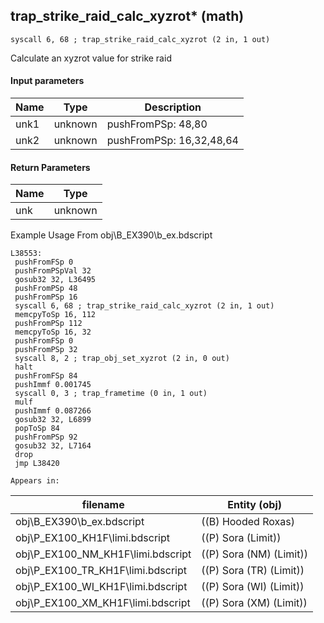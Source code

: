 ## trap_strike_raid_calc_xyzrot* (math)

`syscall 6, 68 ; trap_strike_raid_calc_xyzrot (2 in, 1 out)`

Calculate an xyzrot value for strike raid

#### Input parameters
| Name | Type | Description
|------|------|------------
| unk1   | unknown   | pushFromPSp: 48,80
| unk2   | unknown   | pushFromPSp: 16,32,48,64


#### Return Parameters
| Name | Type
|------|-----
| unk   | unknown   
Example Usage From obj\B_EX390\b_ex.bdscript
```plaintext
L38553:
 pushFromFSp 0
 pushFromPSpVal 32
 gosub32 32, L36495
 pushFromPSp 48
 pushFromPSp 16
 syscall 6, 68 ; trap_strike_raid_calc_xyzrot (2 in, 1 out)
 memcpyToSp 16, 112
 pushFromPSp 112
 memcpyToSp 16, 32
 pushFromFSp 0
 pushFromPSp 32
 syscall 8, 2 ; trap_obj_set_xyzrot (2 in, 0 out)
 halt 
 pushFromFSp 84
 pushImmf 0.001745
 syscall 0, 3 ; trap_frametime (0 in, 1 out)
 mulf 
 pushImmf 0.087266
 gosub32 32, L6899
 popToSp 84
 pushFromPSp 92
 gosub32 32, L7164
 drop 
 jmp L38420
```





	Appears in:
| filename | Entity (obj)
|----------|-------------
| obj\B_EX390\b_ex.bdscript       | ((B) Hooded Roxas)          
| obj\P_EX100_KH1F\limi.bdscript       | ((P) Sora (Limit))          
| obj\P_EX100_NM_KH1F\limi.bdscript       | ((P) Sora (NM) (Limit))          
| obj\P_EX100_TR_KH1F\limi.bdscript       | ((P) Sora (TR) (Limit))          
| obj\P_EX100_WI_KH1F\limi.bdscript       | ((P) Sora (WI) (Limit))          
| obj\P_EX100_XM_KH1F\limi.bdscript       | ((P) Sora (XM) (Limit))          



